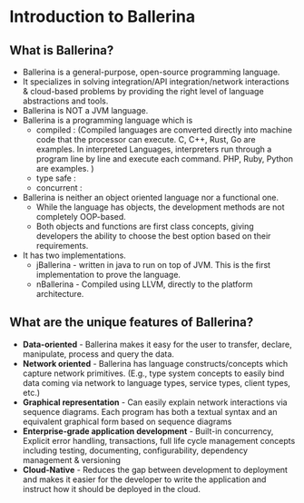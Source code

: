 # Introduction to Ballerina

## What is Ballerina?

- Ballerina is a general-purpose, open-source programming language.
- It specializes in solving integration/API integration/network interactions & cloud-based problems by providing the right level of language abstractions and tools.
- Ballerina is NOT a JVM language.
- Ballerina is a programming language which is 
    - compiled : (Compiled languages are converted directly into machine code that the processor can execute. C, C++, Rust, Go are examples. In interpreted Languages, interpreters run through a program line by line and execute each command. PHP, Ruby, Python are examples.    )
    - type safe :
    - concurrent :
- Ballerina is neither an object oriented language nor a functional one.
    - While the language has objects, the development methods are not completely OOP-based.
    - Both objects and functions are first class concepts, giving developers the ability to choose the best option based on their requirements.   
- It has two implementations.
    - jBallerina - written in java to run on top of JVM. This is the first implementation to prove the language. 
    - nBallerina - Compiled using LLVM, directly to the platform architecture. 


## What are the unique features of Ballerina? 

- **Data-oriented** - Ballerina makes it easy for the user to transfer, declare, manipulate, process and query the data.
- **Network oriented** - Ballerina has language constructs/concepts which capture network primitives. (E.g., type system concepts to easily bind data coming via network to language types, service types, client types, etc.)
- **Graphical representation** - Can easily explain network interactions via sequence diagrams. Each program has both a textual syntax and an equivalent graphical form based on sequence diagrams
- **Enterprise-grade application development** - Built-in concurrency, Explicit error handling, transactions,  full life cycle management concepts including testing, documenting, configurability, dependency management & versioning
- **Cloud-Native** - Reduces the gap between development to deployment and makes it easier for the developer to write the application and instruct how it should be deployed in the cloud.